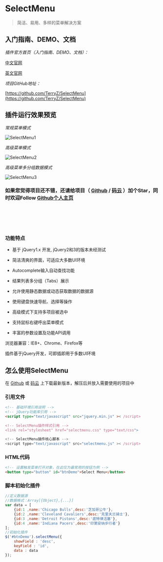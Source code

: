 # SelectMenu

> 简洁、易用、多样的菜单解决方案

## 入门指南、DEMO、文档

*插件官方首页（入门指南、DEMO、文档）：*

[中文官网](https://terryz.oschina.io/selectmenu/index.html)

[英文官网](https://terryz.github.io/selectmenu/index.html)

*项目GitHub地址：*

[https://github.com/TerryZ/SelectMenu](https://github.com/TerryZ/SelectMenu)



## 插件运行效果预览

*常规菜单模式*

![SelectMenu1](https://terryz.github.io/image/SelectMenuBase.png "SelectMenu")

*高级菜单模式*

![SelectMenu2](https://terryz.github.io/image/SelectMenu.png "SelectMenu")

*高级菜单多分组数据模式*

![SelectMenu3](https://terryz.github.io/image/SelectMenuGroup.png "SelectMenu")



### 如果您觉得项目还不错，还请给项目（ [Github](https://github.com/TerryZ/SelectMenu) / [码云](https://gitee.com/TerryZ/SelectMenu) ）加个Star，同时欢迎Follow [Github个人主页](https://github.com/TerryZ)

<br><br><br><br>




### 功能特点


* 基于 jQuery1.x 开发, jQuery2和3的版本未经测试

* 简洁清爽的界面，可适应大多数UI环境

* Autocomplete输入自动查找功能

* 结果列表多分组（Tabs）展示

* 允许使用静态数据或动态获取数据的数据源

* 使用键盘快速导航、选择等操作

* 高级模式下支持多项目被选中

* 支持鼠标右键呼出菜单模式

* 丰富的参数设置及功能API调用

浏览器兼容：IE8+、Chrome、Firefox等

插件基于jQuery开发，可即插即用于多数UI环境


## 怎么使用SelectMenu

在 [Github](https://github.com/TerryZ/SelectMenu) 或 [码云](https://gitee.com/TerryZ/SelectMenu) 上下载最新版本，解压后并放入需要使用的项目中

### 引用文件

```html
<!-- 基础环境引用说明 -->
<!-- jQuery功能库引用 -->
<script type="text/javascript" src="jquery.min.js" >< /script>
 
<!-- SelectMenu插件样式引用 -->
<link rel="stylesheet" href="selectmenu.css" type="text/css">
 
<!-- SelectMenu插件核心脚本 -->
<script type="text/javascript" src="selectmenu.js" >< /script>
```

### HTML代码

```html
<!-- 设置触发菜单打开对象，在此仅为最常用的按钮为例 -->
<button type="button" id="btnDemo">Select Menu</button>
```

### 脚本初始化插件

```js
//定义数据源
//数据格式：Array[{Object},{...}]
var data = [
    {id:1 ,name:'Chicago Bulls',desc:'芝加哥公牛'},
    {id:2 ,name:'Cleveland Cavaliers',desc:'克里夫兰骑士'},
    {id:3 ,name:'Detroit Pistons',desc:'底特律活塞'},
    {id:4 ,name:'Indiana Pacers',desc:'印第安纳步行者'}
];
//初始化插件
$('#btnDemo').selectMenu({
    showField : 'desc',
    keyField : 'id',
    data : data
});
```

